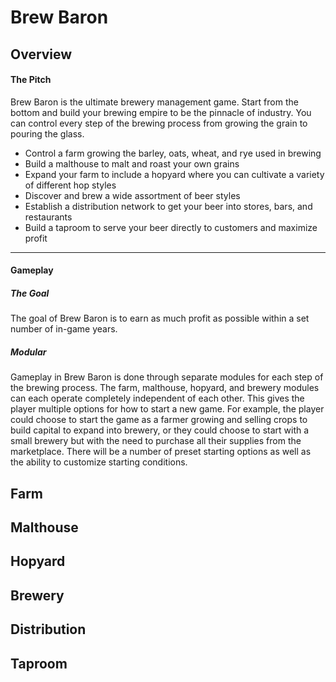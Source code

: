 # Brew Baron

## Overview

#### The Pitch

Brew Baron is the ultimate brewery management game. Start from the bottom and build your brewing empire to be the pinnacle of industry. You can control every step of the brewing process from growing the grain to pouring the glass.

* Control a farm growing the barley, oats, wheat, and rye used in brewing
* Build a malthouse to malt and roast your own grains
* Expand your farm to include a hopyard where you can cultivate a variety of different hop styles
* Discover and brew a wide assortment of beer styles
* Establish a distribution network to get your beer into stores, bars, and restaurants
* Build a taproom to serve your beer directly to customers and maximize profit

---

#### Gameplay

##### The Goal

The goal of Brew Baron is to earn as much profit as possible within a set number of in-game years. 

##### Modular

Gameplay in Brew Baron is done through separate modules for each step of the brewing process. The farm, malthouse, hopyard, and brewery modules can each operate completely independent of each other. This gives the player multiple options for how to start a new game. For example, the player could choose to start the game as a farmer growing and selling crops to build capital to expand into brewery, or they could choose to start with a small brewery but with the need to purchase all their supplies from the marketplace. There will be a number of preset starting options as well as the ability to customize starting conditions.

## Farm

## Malthouse

## Hopyard

## Brewery

## Distribution

## Taproom